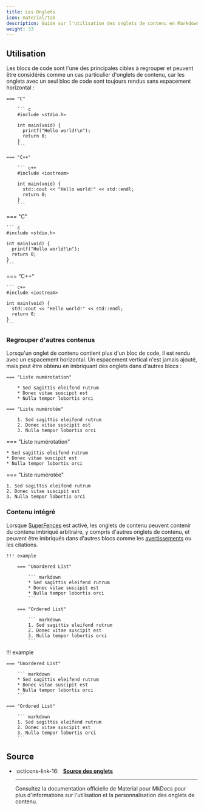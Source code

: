 ```yaml
---
title: Les Onglets
icon: material/tab
description: Guide sur l'utilisation des onglets de contenu en Markdown avancé pour organiser et présenter l'information de manière interactive.
weight: 33
---
```


## Utilisation

Les blocs de code sont l'une des principales cibles à regrouper et peuvent être considérés comme un cas particulier d'onglets de contenu, car les onglets avec un seul bloc de code sont toujours rendus sans espacement horizontal :

``` title="Onglets avec des blocks de code"
=== "C"

    ``` c
    #include <stdio.h>

    int main(void) {
      printf("Hello world!\n");
      return 0;
    }
    ```

=== "C++"

    ``` c++
    #include <iostream>

    int main(void) {
      std::cout << "Hello world!" << std::endl;
      return 0;
    }
    ```
```

<div class="result" markdown>

=== "C"

    ``` c
    #include <stdio.h>

    int main(void) {
      printf("Hello world!\n");
      return 0;
    }
    ```

=== "C++"

    ``` c++
    #include <iostream>

    int main(void) {
      std::cout << "Hello world!" << std::endl;
      return 0;
    }
    ```

</div>

### Regrouper d'autres contenus

Lorsqu'un onglet de contenu contient plus d'un bloc de code, il est rendu avec un espacement horizontal. Un espacement vertical n'est jamais ajouté, mais peut être obtenu en imbriquant des onglets dans d'autres blocs :

``` title="Onglets"
=== "Liste numérotation"

    * Sed sagittis eleifend rutrum
    * Donec vitae suscipit est
    * Nulla tempor lobortis orci

=== "Liste numérotée"

    1. Sed sagittis eleifend rutrum
    2. Donec vitae suscipit est
    3. Nulla tempor lobortis orci
```

<div class="result" markdown>

=== "Liste numérotation"

    * Sed sagittis eleifend rutrum
    * Donec vitae suscipit est
    * Nulla tempor lobortis orci

=== "Liste numérotée"

    1. Sed sagittis eleifend rutrum
    2. Donec vitae suscipit est
    3. Nulla tempor lobortis orci

</div>

### Contenu intégré

Lorsque [SuperFences](https://squidfunk.github.io/mkdocs-material/setup/extensions/python-markdown-extensions/#superfences) est activé, les onglets de contenu peuvent contenir du contenu imbriqué arbitraire, y compris d'autres onglets de contenu, et peuvent être imbriqués dans d'autres blocs comme les [avertissements] ou les citations.

``` title="Onglets dans une avertissements"
!!! example

    === "Unordered List"

        ``` markdown
        * Sed sagittis eleifend rutrum
        * Donec vitae suscipit est
        * Nulla tempor lobortis orci
        ```

    === "Ordered List"

        ``` markdown
        1. Sed sagittis eleifend rutrum
        2. Donec vitae suscipit est
        3. Nulla tempor lobortis orci
        ```
```

<div class="result" markdown>

!!! example

    === "Unordered List"

        ``` markdown
        * Sed sagittis eleifend rutrum
        * Donec vitae suscipit est
        * Nulla tempor lobortis orci
        ```

    === "Ordered List"

        ``` markdown
        1. Sed sagittis eleifend rutrum
        2. Donec vitae suscipit est
        3. Nulla tempor lobortis orci
        ```

</div>

  [avertissements]: avertissements.md

## Source

<div class="grid cards" markdown>

-   :octicons-link-16: &nbsp; __[Source des onglets](https://squidfunk.github.io/mkdocs-material/reference/content-tabs/)__

    ---

    Consultez la documentation officielle de Material pour MkDocs pour plus d'informations sur l'utilisation et la personnalisation des onglets de contenu.

</div>
